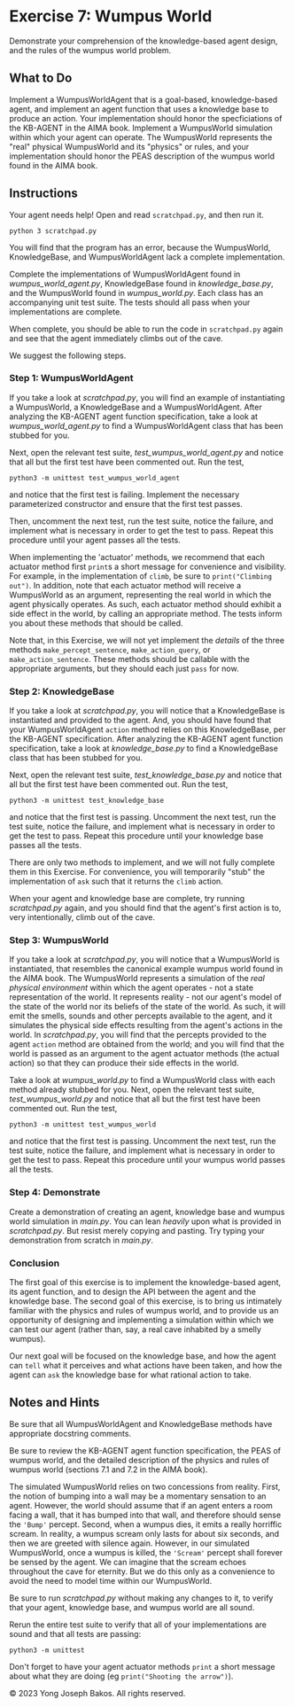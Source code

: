 # Exercise 7: Wumpus World

Demonstrate your comprehension of the knowledge-based agent design, and the rules
of the wumpus world problem.

## What to Do

Implement a WumpusWorldAgent that is a goal-based, knowledge-based agent, and
implement an agent function that uses a knowledge base to produce an action.
Your implementation should honor the specficiations of the KB-AGENT in the AIMA
book. Implement a WumpusWorld simulation within which your agent can operate. The
WumpusWorld represents the "real" physical WumpusWorld and its "physics" or rules,
and your implementation should honor the PEAS description of the wumpus world
found in the AIMA book.

## Instructions

Your agent needs help! Open and read `scratchpad.py`, and then run it.

`python 3 scratchpad.py`

You will find that the program has an error, because the WumpusWorld, KnowledgeBase,
and WumpusWorldAgent lack a complete implementation.

Complete the implementations of WumpusWorldAgent found in *wumpus_world_agent.py*,
KnowledgeBase found in *knowledge_base.py*, and the WumpusWorld found in
*wumpus_world.py*. Each class has an accompanying unit test suite. The tests should
all pass when your implementations are complete.

When complete, you should be able to run the code in `scratchpad.py` again and see
that the agent immediately climbs out of the cave.

We suggest the following steps.

### Step 1: WumpusWorldAgent

If you take a look at *scratchpad.py*, you will find an example of instantiating
a WumpusWorld, a KnowledgeBase and a WumpusWorldAgent. After analyzing the KB-AGENT
agent function specification, take a look at *wumpus_world_agent.py* to find a
WumpusWorldAgent class that has been stubbed for you.

Next, open the relevant test suite, *test_wumpus_world_agent.py* and notice that
all but the first test have been commented out. Run the test,

`python3 -m unittest test_wumpus_world_agent`

and notice that the first test is failing. Implement the necessary parameterized
constructor and ensure that the first test passes.

Then, uncomment the next test, run the test suite, notice the failure, and implement
what is necessary in order to get the test to pass. Repeat this procedure until
your agent passes all the tests.

When implementing the 'actuator' methods, we recommend that each actuator
method first `print`s a short message for convenience and visibility. For example,
in the implementation of `climb`, be sure to `print("Climbing out")`. In addition,
note that each actuator method will receive a WumpusWorld as an argument, representing
the real world in which the agent physically operates. As such, each actuator
method should exhibit a side effect in the world, by calling an appropriate method.
The tests inform you about these methods that should be called.

Note that, in this Exercise, we will not yet implement the *details* of the three
methods `make_percept_sentence`, `make_action_query`, or `make_action_sentence`.
These methods should be callable with the appropriate arguments, but they should
each just `pass` for now.

### Step 2: KnowledgeBase

If you take a look at *scratchpad.py*, you will notice that a KnowledgeBase is
instantiated and provided to the agent. And, you should have found that your
WumpusWorldAgent `action` method relies on this KnowledgeBase, per the KB-AGENT
specification. After analyzing the KB-AGENT agent function specification, take a
look at *knowledge_base.py* to find a KnowledgeBase class that has been stubbed
for you.

Next, open the relevant test suite, *test_knowledge_base.py* and notice that
all but the first test have been commented out. Run the test,

`python3 -m unittest test_knowledge_base`

and notice that the first test is passing. Uncomment the next test, run the test
suite, notice the failure, and implement what is necessary in order to get the
test to pass. Repeat this procedure until your knowledge base passes all the tests.

There are only two methods to implement, and we will not fully complete them
in this Exercise. For convenience, you will temporarily "stub" the implementation
of `ask` such that it returns the `climb` action.

When your agent and knowledge base are complete, try running *scratchpad.py* again,
and you should find that the agent's first action is to, very intentionally,
climb out of the cave.

### Step 3: WumpusWorld

If you take a look at *scratchpad.py*, you will notice that a WumpusWorld is
instantiated, that resembles the canonical example wumpus world found in the AIMA
book. The WumpusWorld represents a simulation of the *real physical environment*
within which the agent operates - not a state representation of the world. It
represents reality - not our agent's model of the state of the world nor its beliefs
of the state of the world. As such, it will emit the smells, sounds and other percepts
available to the agent, and it simulates the physical side effects resulting from
the agent's actions in the world. In *scratchpad.py*, you will find that the percepts
provided to the agent `action` method are obtained from the world; and you will
find that the world is passed as an argument to the agent actuator methods (the
actual action) so that they can produce their side effects in the world.

Take a look at *wumpus_world.py* to find a WumpusWorld class with each method
already stubbed for you. Next, open the relevant test suite, *test_wumpus_world.py*
and notice that all but the first test have been commented out. Run the test,

`python3 -m unittest test_wumpus_world`

and notice that the first test is passing. Uncomment the next test, run the test
suite, notice the failure, and implement what is necessary in order to get the
test to pass. Repeat this procedure until your wumpus world passes all the tests.

### Step 4: Demonstrate

Create a demonstration of creating an agent, knowledge base and wumpus world
simulation in *main.py*. You can lean _heavily_ upon what is provided in
*scratchpad.py*. But resist merely copying and pasting. Try typing your
demonstration from scratch in *main.py*.

### Conclusion

The first goal of this exercise is to implement the knowledge-based agent, its
agent function, and to design the API between the agent and the knowledge base.
The second goal of this exercise, is to bring us intimately familiar with the
physics and rules of wumpus world, and to provide us an opportunity of designing
and implementing a simulation within which we can test our agent (rather than,
say, a real cave inhabited by a smelly wumpus).

Our next goal will be focused on the knowledge base, and how the agent can `tell`
what it perceives and what actions have been taken, and how the agent can `ask`
the knowledge base for what rational action to take.

## Notes and Hints

Be sure that all WumpusWorldAgent and KnowledgeBase methods have appropriate
docstring comments.

Be sure to review the KB-AGENT agent function specification, the PEAS of wumpus
world, and the detailed description of the physics and rules of wumpus world
(sections 7.1 and 7.2 in the AIMA book).

The simulated WumpusWorld relies on two concessions from reality. First, the
notion of bumping into a wall may be a momentary sensation to an agent. However,
the world should assume that if an agent enters a room facing a wall, that it
has bumped into that wall, and therefore should sense the `'Bump'` percept.
Second, when a wumpus dies, it emits a really horriffic scream. In reality,
a wumpus scream only lasts for about six seconds, and then we are greeted with
silence again. However, in our simulated WumpusWorld, once a wumpus is killed,
the `'Scream'` percept shall forever be sensed by the agent. We can imagine that
the scream echoes throughout the cave for eternity. But we do this only as a
convenience to avoid the need to model time within our WumpusWorld.

Be sure to run *scratchpad.py* without making any changes to it, to verify that
your agent, knowledge base, and wumpus world are all sound.

Rerun the entire test suite to verify that all of your implementations are sound
and that all tests are passing:

`python3 -m unittest`

Don't forget to have your agent actuator methods `print` a short message about
what they are doing (eg `print("Shooting the arrow")`).

&copy; 2023 Yong Joseph Bakos. All rights reserved.
